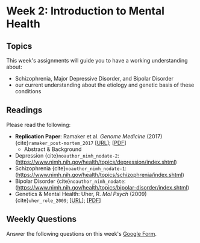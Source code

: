 # Week 2: Introduction to Mental Health

## Topics

This week's assignments will guide you to have a working understanding about:
* Schizophrenia, Major Depressive Disorder, and Bipolar Disorder
* our current understanding about the etiology and genetic basis of these conditions

## Readings

Please read the following:
* **Replication Paper**: Ramaker et al. *Genome Medicine* (2017) {cite}`ramaker_post-mortem_2017` [[URL](https://genomemedicine.biomedcentral.com/articles/10.1186/s13073-017-0458-5)]; [[PDF](https://github.com/ShanEllis/capstone-genetics-domain/raw/master/papers/main-paper.pdf)]
    * Abstract & Background 
* Depression {cite}`noauthor_nimh_nodate-2`: (https://www.nimh.nih.gov/health/topics/depression/index.shtml)
* Schizophrenia {cite}`noauthor_nimh_nodate-1`: (https://www.nimh.nih.gov/health/topics/schizophrenia/index.shtml)
* Bipolar Disorder {cite}`noauthor_nimh_nodate`: (https://www.nimh.nih.gov/health/topics/bipolar-disorder/index.shtml)
* Genetics & Mental Health: Uher, R. *Mol Psych* (2009) {cite}`uher_role_2009`; [[URL](https://www.nature.com/articles/mp200985)]; [[PDF](https://github.com/ShanEllis/capstone-genetics-domain/raw/master/papers/week2/genetics_mental-health.pdf)]

## Weekly Questions

Answer the following questions on this week's [Google Form](https://docs.google.com/forms/d/e/1FAIpQLSe3KZSpPM7ZenKBa8pMxSTmK6iXrWR2HwLNjU6sGRDfctc44Q/viewform?usp=sf_link).
